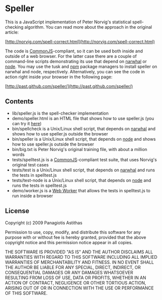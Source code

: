 Speller
=======

This is a JavaScript implementation of Peter Norvig's statistical spell-checking
algorithm. You can read more about the approach in the original article:

[http://norvig.com/spell-correct.html](http://norvig.com/spell-correct.html)

The code is [CommonJS](http://commonjs.org/)-compliant, so it can be
used both inside and outside of a web browser. For the latter case there are a
couple of command-line scripts demonstrating its use that depend on
[narwhal](http://narwhaljs.org/) or [node](http://nodejs.org/). You may use the
tusk and [npm](http://npmjs.org) package managers to install speller on narwhal
and node, respectively. Alternatively, you can see the code in action right
inside your browser in the following page:

[http://past.github.com/speller/](http://past.github.com/speller/)

Contents
--------

* lib/speller.js is the spell-checker implementation 
* demo/speller.html is an HTML file that shows how to use speller.js (you can try it [here](http://past.github.com/speller/))
* bin/spellcheck is a Unix/Linux shell script, that depends on [narwhal](http://narwhaljs.org/) and shows how to use speller.js outside the browser
* bin/speller is a Unix/Linux shell script, that depends on [node](http://nodejs.org/) and shows how to use speller.js outside the browser
* bin/big.txt is Peter Norvig's original training file, with about a million words
* tests/spelltest.js is a [CommonJS](http://commonjs.org/)-compliant test suite, that uses Norvig's original test cases
* tests/test is a Unix/Linux shell script, that depends on [narwhal](http://narwhaljs.org/) and runs the tests in spelltest.js
* tests/test-node is a Unix/Linux shell script, that depends on [node](http://nodejs.org/) and runs the tests in spelltest.js
* demo/worker.js is a [Web Worker](http://www.whatwg.org/specs/web-workers/current-work/) that allows the tests in spelltest.js to run inside a browser

License
-------

Copyright (c) 2009 Panagiotis Astithas

Permission to use, copy, modify, and distribute this software for any
purpose with or without fee is hereby granted, provided that the above
copyright notice and this permission notice appear in all copies.

THE SOFTWARE IS PROVIDED "AS IS" AND THE AUTHOR DISCLAIMS ALL WARRANTIES
WITH REGARD TO THIS SOFTWARE INCLUDING ALL IMPLIED WARRANTIES OF
MERCHANTABILITY AND FITNESS. IN NO EVENT SHALL THE AUTHOR BE LIABLE FOR
ANY SPECIAL, DIRECT, INDIRECT, OR CONSEQUENTIAL DAMAGES OR ANY DAMAGES
WHATSOEVER RESULTING FROM LOSS OF USE, DATA OR PROFITS, WHETHER IN AN
ACTION OF CONTRACT, NEGLIGENCE OR OTHER TORTIOUS ACTION, ARISING OUT OF
OR IN CONNECTION WITH THE USE OR PERFORMANCE OF THIS SOFTWARE.
